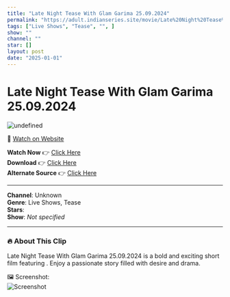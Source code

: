 ```yaml
---
title: "Late Night Tease With Glam Garima 25.09.2024"
permalink: "https://adult.indianseries.site/movie/Late%20Night%20Tease%20With%20Glam%20Garima%2025.09.2024"
tags: ["Live Shows", "Tease", "", ]
show: ""
channel: ""
star: []
layout: post
date: "2025-01-01"
---
```


# Late Night Tease With Glam Garima 25.09.2024

![undefined](https://desisins.com/wp-content/uploads/2024/09/Dirty-Tango-Glam-Garima-DesiSins.com_.jpg)

🔗 [Watch on Website](https://adult.indianseries.site/movie/Late%20Night%20Tease%20With%20Glam%20Garima%2025.09.2024)

**Watch Now** 👉 [Click Here](https://adult.indianseries.site/movie/Late%20Night%20Tease%20With%20Glam%20Garima%2025.09.2024)  
**Download** 👉 [Click Here](https://adult.indianseries.site/movie/Late%20Night%20Tease%20With%20Glam%20Garima%2025.09.2024)  
**Alternate Source** 👉 [Click Here](https://adult.indianseries.site/movie/Late%20Night%20Tease%20With%20Glam%20Garima%2025.09.2024)

---

**Channel**: Unknown  
**Genre**: Live Shows, Tease  
**Stars**:   
**Show**: *Not specified*

---

### 🔥 About This Clip

Late Night Tease With Glam Garima 25.09.2024 is a bold and exciting short film featuring . Enjoy a passionate story filled with desire and drama.
 
🖼️ Screenshot:  
![Screenshot](https://desisins.com/wp-content/uploads/2024/09/Dirty-Tango-Glam-Garima-DesiSins.com_.jpg)
